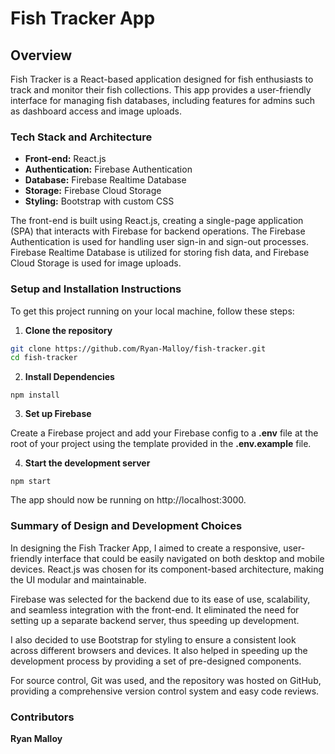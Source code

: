 # Fish Tracker App

## Overview

Fish Tracker is a React-based application designed for fish enthusiasts to track and monitor their fish collections. This app provides a user-friendly interface for managing fish databases, including features for admins such as dashboard access and image uploads.

### Tech Stack and Architecture

- **Front-end:** React.js
- **Authentication:** Firebase Authentication
- **Database:** Firebase Realtime Database
- **Storage:** Firebase Cloud Storage
- **Styling:** Bootstrap with custom CSS

The front-end is built using React.js, creating a single-page application (SPA) that interacts with Firebase for backend operations. The Firebase Authentication is used for handling user sign-in and sign-out processes. Firebase Realtime Database is utilized for storing fish data, and Firebase Cloud Storage is used for image uploads.

### Setup and Installation Instructions

To get this project running on your local machine, follow these steps:

1. **Clone the repository**

```bash
git clone https://github.com/Ryan-Malloy/fish-tracker.git
cd fish-tracker
```

2. **Install Dependencies**

```npm install```

3. **Set up Firebase**

Create a Firebase project and add your Firebase config to a **.env** file at the root of your project using the template provided in the **.env.example** file.

4. **Start the development server**

```npm start```

The app should now be running on http://localhost:3000.

### Summary of Design and Development Choices
In designing the Fish Tracker App, I aimed to create a responsive, user-friendly interface that could be easily navigated on both desktop and mobile devices. React.js was chosen for its component-based architecture, making the UI modular and maintainable.

Firebase was selected for the backend due to its ease of use, scalability, and seamless integration with the front-end. It eliminated the need for setting up a separate backend server, thus speeding up development.

I also decided to use Bootstrap for styling to ensure a consistent look across different browsers and devices. It also helped in speeding up the development process by providing a set of pre-designed components.

For source control, Git was used, and the repository was hosted on GitHub, providing a comprehensive version control system and easy code reviews.

### Contributors
**Ryan Malloy**